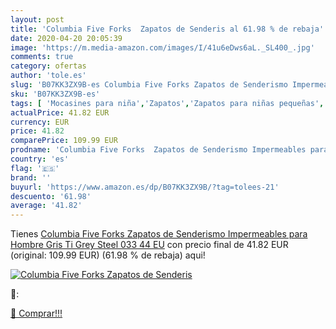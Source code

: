 ```yaml
---
layout: post
title: 'Columbia Five Forks  Zapatos de Senderis al 61.98 % de rebaja'
date: 2020-04-20 20:05:39
image: 'https://m.media-amazon.com/images/I/41u6eDws6aL._SL400_.jpg'
comments: true
category: ofertas
author: 'tole.es'
slug: 'B07KK3ZX9B-es Columbia Five Forks Zapatos de Senderismo Impermeables...'
sku: 'B07KK3ZX9B-es'
tags: [ 'Mocasines para niña','Zapatos','Zapatos para niñas pequeñas','Zapatos y complementos','zapatos', ]
actualPrice: 41.82 EUR
currency: EUR
price: 41.82
comparePrice: 109.99 EUR
prodname: 'Columbia Five Forks  Zapatos de Senderismo Impermeables para Hombre  Gris  Ti Grey Steel  033   44 EU'
country: 'es'
flag: '🇪🇸'
brand: ''
buyurl: 'https://www.amazon.es/dp/B07KK3ZX9B/?tag=tolees-21'
descuento: '61.98'
average: '41.82'
---
```


Tienes [Columbia Five Forks  Zapatos de Senderismo Impermeables para Hombre  Gris  Ti Grey Steel  033   44 EU](https://www.amazon.es/dp/B07KK3ZX9B/?tag=tolees-21) con precio final de  41.82 EUR (original: 109.99 EUR) (61.98 %  de rebaja) aqui!

[![Columbia Five Forks  Zapatos de Senderis](https://m.media-amazon.com/images/I/41u6eDws6aL._SL400_.jpg)](https://www.amazon.es/dp/B07KK3ZX9B/?tag=tolees-21)

🔎:


[🛒 Comprar!!!](https://www.amazon.es/dp/B07KK3ZX9B/?tag=tolees-21)
